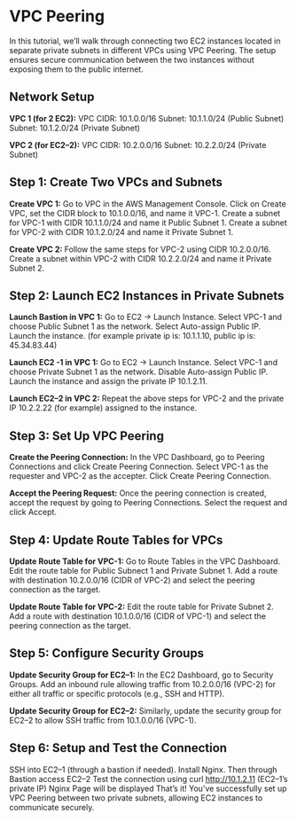 # VPC Peering

In this tutorial, we’ll walk through connecting two EC2 instances located in separate private subnets in different VPCs using VPC Peering. The setup ensures secure communication between the two instances without exposing them to the public internet.

## Network Setup

**VPC 1 (for 2 EC2):**
VPC CIDR: 10.1.0.0/16
Subnet: 10.1.1.0/24 (Public Subnet)
Subnet: 10.1.2.0/24 (Private Subnet)

**VPC 2 (for EC2–2):**
VPC CIDR: 10.2.0.0/16
Subnet: 10.2.2.0/24 (Private Subnet)

## Step 1: Create Two VPCs and Subnets

**Create VPC 1:**
Go to VPC in the AWS Management Console.
Click on Create VPC, set the CIDR block to 10.1.0.0/16, and name it VPC-1.
Create a subnet for VPC-1 with CIDR 10.1.1.0/24 and name it Public Subnet 1.
Create a subnet for VPC-2 with CIDR 10.1.2.0/24 and name it Private Subnet 1.

**Create VPC 2:**
Follow the same steps for VPC-2 using CIDR 10.2.0.0/16.
Create a subnet within VPC-2 with CIDR 10.2.2.0/24 and name it Private Subnet 2.

## Step 2: Launch EC2 Instances in Private Subnets

**Launch Bastion in VPC 1:**
Go to EC2 -> Launch Instance.
Select VPC-1 and choose Public Subnet 1 as the network.
Select Auto-assign Public IP.
Launch the instance. (for example private ip is: 10.1.1.10, public ip is: 45.34.83.44)

**Launch EC2 -1 in VPC 1:**
Go to EC2 -> Launch Instance.
Select VPC-1 and choose Private Subnet 1 as the network.
Disable Auto-assign Public IP.
Launch the instance and assign the private IP 10.1.2.11.

**Launch EC2–2 in VPC 2:**
Repeat the above steps for VPC-2 and the private IP 10.2.2.22 (for example) assigned to the instance.

## Step 3: Set Up VPC Peering

**Create the Peering Connection:**
In the VPC Dashboard, go to Peering Connections and click Create Peering Connection.
Select VPC-1 as the requester and VPC-2 as the accepter.
Click Create Peering Connection.

**Accept the Peering Request:**
Once the peering connection is created, accept the request by going to Peering Connections.
Select the request and click Accept.

## Step 4: Update Route Tables for VPCs

**Update Route Table for VPC-1:**
Go to Route Tables in the VPC Dashboard.
Edit the route table for Public Subnect 1 and Private Subnet 1.
Add a route with destination 10.2.0.0/16 (CIDR of VPC-2) and select the peering connection as the target.

**Update Route Table for VPC-2:**
Edit the route table for Private Subnet 2.
Add a route with destination 10.1.0.0/16 (CIDR of VPC-1) and select the peering connection as the target.

## Step 5: Configure Security Groups

**Update Security Group for EC2–1:**
In the EC2 Dashboard, go to Security Groups.
Add an inbound rule allowing traffic from 10.2.0.0/16 (VPC-2) for either all traffic or specific protocols (e.g., SSH and HTTP).

**Update Security Group for EC2–2:**
Similarly, update the security group for EC2–2 to allow SSH traffic from 10.1.0.0/16 (VPC-1).

## Step 6: Setup and Test the Connection

SSH into EC2–1 (through a bastion if needed).
Install Nginx.
Then through Bastion access EC2–2
Test the connection using curl <http://10.1.2.11> (EC2–1’s private IP)
Nginx Page will be displayed
That’s it! You’ve successfully set up VPC Peering between two private subnets, allowing EC2 instances to communicate securely.

